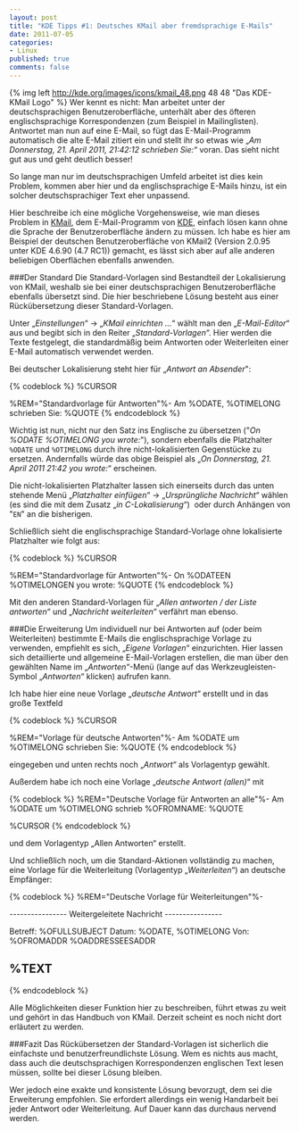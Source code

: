 ```yaml
--- 
layout: post
title: "KDE Tipps #1: Deutsches KMail aber fremdsprachige E-Mails"
date: 2011-07-05
categories: 
- Linux
published: true
comments: false
---
```

{% img left http://kde.org/images/icons/kmail_48.png 48 48 "Das KDE-KMail Logo" %}
Wer kennt es nicht: Man arbeitet unter der deutschsprachigen Benutzeroberfläche, unterhält aber des öfteren englischsprachige Korrespondenzen (zum Beispiel in Mailinglisten).
Antwortet man nun auf eine E-Mail, so fügt das E-Mail-Programm automatisch die alte E-Mail zitiert ein und stellt ihr so etwas wie „*Am Donnerstag, 21.
April 2011, 21:42:12 schrieben Sie:*“ voran.
Das sieht nicht gut aus und geht deutlich besser!

<!-- more -->

So lange man nur im deutschsprachigen Umfeld arbeitet ist dies kein Problem, kommen aber hier und da englischsprachige E-Mails hinzu, ist ein solcher deutschsprachiger Text eher unpassend.

Hier beschreibe ich eine mögliche Vorgehensweise, wie man dieses Problem in [KMail](http://userbase.kde.org/KMail), dem E-Mail-Programm von [KDE](http://kde.org/), einfach lösen kann ohne die Sprache der Benutzeroberfläche ändern zu müssen.
Ich habe es hier am Beispiel der deutschen Benutzeroberfläche von KMail2 (Version 2.0.95 unter KDE 4.6.90 (4.7 RC1)) gemacht, es lässt sich aber auf alle anderen beliebigen Oberflächen ebenfalls anwenden.

###Der Standard
Die Standard-Vorlagen sind Bestandteil der Lokalisierung von KMail, weshalb sie bei einer deutschsprachigen Benutzeroberfläche ebenfalls übersetzt sind.
Die hier beschriebene Lösung besteht aus einer Rückübersetzung dieser Standard-Vorlagen.

Unter „*Einstellungen*“ -&gt; „*KMail einrichten ...*“ wählt man den „*E-Mail-Editor*“ aus und begibt sich in den Reiter „*Standard-Vorlagen*“.
Hier werden die Texte festgelegt, die standardmäßig beim Antworten oder Weiterleiten einer E-Mail automatisch verwendet werden.

Bei deutscher Lokalisierung steht hier für „*Antwort an Absender*":

{% codeblock %}
%CURSOR

%REM="Standardvorlage für Antworten"%-
Am %ODATE, %OTIMELONG schrieben Sie:
%QUOTE
{% endcodeblock %}

Wichtig ist nun, nicht nur den Satz ins Englische zu übersetzen ("*On %ODATE %OTIMELONG you wrote:*"), sondern ebenfalls die Platzhalter <code>%ODATE</code> und <code>%OTIMELONG</code> durch ihre nicht-lokalisierten Gegenstücke zu ersetzen.
Andernfalls würde das obige Beispiel als „*On Donnerstag, 21.
April 2011 21:42 you wrote:*“ erscheinen.

Die nicht-lokalisierten Platzhalter lassen sich einerseits durch das unten stehende Menü „*Platzhalter einfügen*“ -&gt; „*Ursprüngliche Nachricht*“ wählen (es sind die mit dem Zusatz „*in C-Lokalisierung*“)  oder durch Anhängen von "<code>EN</code>" an die bisherigen.

Schließlich sieht die englischsprachige Standard-Vorlage ohne lokalisierte Platzhalter wie folgt aus:

{% codeblock %}
%CURSOR

%REM="Standardvorlage für Antworten"%-
On %ODATEEN %OTIMELONGEN you wrote:
%QUOTE
{% endcodeblock %}

Mit den anderen Standard-Vorlagen für „*Allen antworten / der Liste antworten*“ und „*Nachricht weiterleiten*“ verfährt man ebenso.

###Die Erweiterung
Um individuell nur bei Antworten auf (oder beim Weiterleiten) bestimmte E-Mails die englischsprachige Vorlage zu verwenden, empfiehlt es sich, „*Eigene Vorlagen*“ einzurichten.
Hier lassen sich detaillierte und allgemeine E-Mail-Vorlagen erstellen, die man über den gewählten Name im „*Antworten*“-Menü (lange auf das Werkzeugleisten-Symbol „*Antworten*“ klicken) aufrufen kann.

Ich habe hier eine neue Vorlage „*deutsche Antwort*“ erstellt und in das große Textfeld

{% codeblock %}
%CURSOR

%REM="Vorlage für deutsche Antworten"%-
Am %ODATE um %OTIMELONG schrieben Sie:
%QUOTE
{% endcodeblock %}

eingegeben und unten rechts noch „*Antwort*“ als Vorlagentyp gewählt.

Außerdem habe ich noch eine Vorlage „*deutsche Antwort (allen)*“ mit

{% codeblock %}
%REM="Deutsche Vorlage für Antworten an alle"%-
Am %ODATE um %OTIMELONG schrieb %OFROMNAME:
%QUOTE

%CURSOR
{% endcodeblock %}

und dem Vorlagentyp „Allen Antworten“ erstellt.

Und schließlich noch, um die Standard-Aktionen vollständig zu machen, eine Vorlage für die Weiterleitung (Vorlagentyp „*Weiterleiten*“) an deutsche Empfänger:

{% codeblock %}
%REM="Deutsche Vorlage für Weiterleitungen"%-

----------------  Weitergeleitete Nachricht  ----------------

Betreff: %OFULLSUBJECT
Datum: %ODATE, %OTIMELONG
Von: %OFROMADDR
%OADDRESSEESADDR

%TEXT
------------------------------------------------------------
{% endcodeblock %}

Alle Möglichkeiten dieser Funktion hier zu beschreiben, führt etwas zu weit und gehört in das Handbuch von KMail.
Derzeit scheint es noch nicht dort erläutert zu werden.

###Fazit
Das Rückübersetzen der Standard-Vorlagen ist sicherlich die einfachste und benutzerfreundlichste Lösung.
Wem es nichts aus macht, dass auch die deutschsprachigen Korrespondenzen englischen Text lesen müssen, sollte bei dieser Lösung bleiben.

Wer jedoch eine exakte und konsistente Lösung bevorzugt, dem sei die Erweiterung empfohlen.
Sie erfordert allerdings ein wenig Handarbeit bei jeder Antwort oder Weiterleitung.
Auf Dauer kann das durchaus nervend werden.
